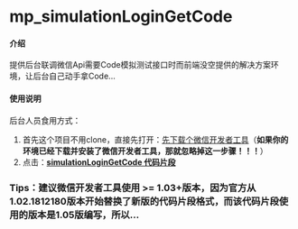 # mp_simulationLoginGetCode

#### 介绍
提供后台联调微信Api需要Code模拟测试接口时而前端没空提供的解决方案环境，让后台自己动手拿Code...


#### 使用说明

后台人员食用方式：
1.  首先这个项目不用clone，直接先打开：<u>[先下载个微信开发者工具](https://developers.weixin.qq.com/miniprogram/dev/devtools/stable.html)</u>（**如果你的环境已经下载并安装了微信开发者工具，那就忽略掉这一步骤！！！**）
2.  点击：**[simulationLoginGetCode 代码片段](https://developers.weixin.qq.com/s/X620c9m47ayk)**

### Tips：建议微信开发者工具使用 >= 1.03+版本，因为官方从1.02.1812180版本开始替换了新版的代码片段格式，而该代码片段使用的版本是1.05版编写，所以...